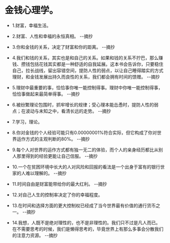 # 金钱心理学。

- 1.财富，幸福生活。

- 2.财富、人性和幸福的永恒真相。 --摘抄

- 3.你和金钱的关系，决定了财富和你的距离。 --摘抄

- 4.我们和钱的关系，其实也是和自己的关系。如果和钱的关系不拧巴，那么赚钱、攒钱包括花钱其实都是一种舒适的自我延展。这本书会告诉你，只要稳住自己，拉长战线，留出容错空间，提防人性的弱点，以让自己睡得踏实的方式理财，和金钱发展出持久而良性的关系，我们都会拥有时间的馈赠。 --摘抄

- 5.理财中最重要的事，恰恰事你唯一能控制得事。理财中你唯一能控制得事，恰恰事做起来最简单得事。 --摘抄

- 6.被纷繁理论包围时，抓牢增长的规律；受心理本能怂恿时，提防人性的弱点；在波动与未知之中，看清长远的走势。 --摘抄

- 7.学习，理论。

- 8.你对金钱的个人经验可能只有0.00000001%符合实际，但它构成了你对世界运作方式的主观判断的80%。 --摘抄

- 9.每个人对世界的运作方式都有独一无二的体验，而个人的亲身经历都比从别人那里得到的经验更能让自己信服。 --摘抄

- 10.一个在贫困环境中长大的人对风险和回报的看法是一个出身于富有的银行世家的人难以理解的。 --摘抄

- 11.时间自由是财富能带给你的最大红利。 --摘抄

- 12.对自己人生的控制率决定了你的幸福程度。

- 13.在时间和选择方面的更大控制权已经成了当今世界最有价值的通行货币之一。 --摘抄

- 14.我想，人既不是绝对理性的，也不是非理性的。我们只不过是凡人而已。在不需要思考的时候，我们是懒得思考的，毕竟世界上有那么多事会分散我们的注意力资源。 --摘抄
